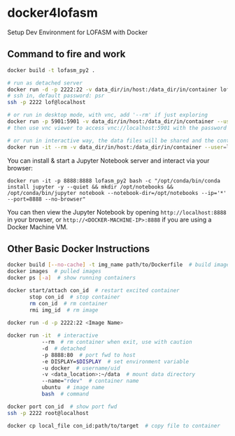 # docker4lofasm
Setup Dev Environment for LOFASM with Docker

## Command to fire and work

```bash
docker build -t lofasm_py2 .

# run as detached server
docker run -d -p 2222:22 -v data_dir/in/host:/data_dir/in/container lofasm_py2
# ssh in, default password: psr
ssh -p 2222 lof@localhost

# or run in desktop mode, with vnc, add '--rm' if just exploring
docker run -p 5901:5901 -v data_dir/in/host:/data_dir/in/container --user=lof lofasm_py2 bash -c "vncserver :1 -geometry 1280x800 -depth 24 && tail -F ~/.vnc/*.log"
# then use vnc viewer to access vnc://localhost:5901 with the password you set

# or run in interactive way, the data files will be shared and the container will burn once exit, su password is 'Docker!'
docker run -it --rm -v data_dir/in/host:/data_dir/in/container --user=lof lofasm_py2 bash
```

You can install & start a Jupyter Notebook server and interact via your browser:

`docker run -it -p 8888:8888 lofasm_py2 bash -c "/opt/conda/bin/conda install jupyter -y --quiet && mkdir /opt/notebooks && /opt/conda/bin/jupyter notebook --notebook-dir=/opt/notebooks --ip='*' --port=8888 --no-browser"`

You can then view the Jupyter Notebook by opening `http://localhost:8888` in your browser, or `http://<DOCKER-MACHINE-IP>:8888` if you are using a Docker Machine VM.


## Other Basic Docker Instructions
```bash
docker build [--no-cache] -t img_name path/to/Dockerfile  # build image based on dockerfile
docker images  # pulled images
docker ps [-a]  # show running containers

docker start/attach con_id  # restart excited container
       stop con_id  # stop container
       rm con_id  # rm container
       rmi img_id  # rm image
       
docker run -d -p 2222:22 <Image Name>

docker run -it  # interactive
           --rm  # rm container when exit, use with caution
           -d  # detached
           -p 8888:80  # port fwd to host
           -e DISPLAY=$DISPLAY  # set environment variable
           -u docker  # username/uid
           -v <data_location>:~/data  # mount data directory
           --name="rdev"  # container name
           ubuntu  # image name
           bash  # command

docker port con_id  # show port fwd
ssh -p 2222 root@localhost

docker cp local_file con_id:path/to/target  # copy file to container
```
